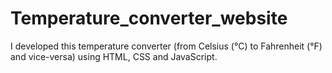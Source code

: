 # Temperature_converter_website
I developed this temperature converter (from Celsius (°C) to Fahrenheit (°F) and vice-versa) using HTML, CSS and JavaScript.
